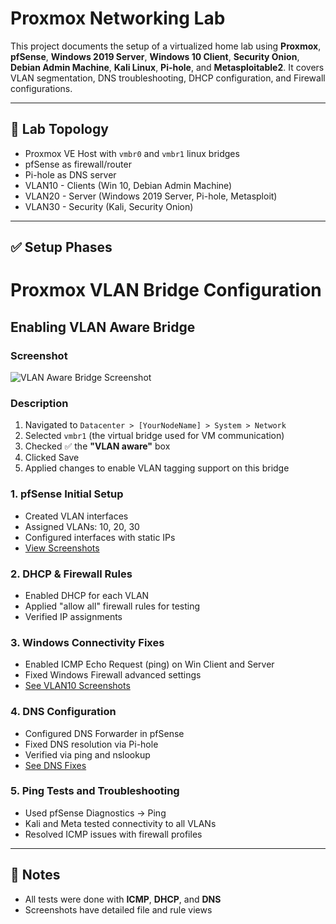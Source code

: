 # Proxmox Networking Lab

This project documents the setup of a virtualized home lab using **Proxmox**, **pfSense**, **Windows 2019 Server**, **Windows 10 Client**, **Security Onion**, **Debian Admin Machine**, **Kali Linux**, **Pi-hole**, and **Metasploitable2**. It covers VLAN segmentation, DNS troubleshooting, DHCP configuration, and Firewall configurations.

---

## 🧱 Lab Topology

- Proxmox VE Host with `vmbr0` and `vmbr1` linux bridges 
- pfSense as firewall/router
- Pi-hole as DNS server
- VLAN10 - Clients (Win 10, Debian Admin Machine)
- VLAN20 - Server (Windows 2019 Server, Pi-hole, Metasploit)
- VLAN30 - Security (Kali, Security Onion)

---

## ✅ Setup Phases

# Proxmox VLAN Bridge Configuration

## Enabling VLAN Aware Bridge

### Screenshot

![VLAN Aware Bridge Screenshot](https://yourimageurl.com/image1.png)

### Description

1. Navigated to `Datacenter > [YourNodeName] > System > Network`
2. Selected `vmbr1` (the virtual bridge used for VM communication)
3. Checked ✅ the **"VLAN aware"** box
4. Clicked Save
5. Applied changes to enable VLAN tagging support on this bridge

### 1. pfSense Initial Setup
- Created VLAN interfaces
- Assigned VLANs: 10, 20, 30
- Configured interfaces with static IPs
- [View Screenshots](images/pfSenseSetup/README.md)

### 2. DHCP & Firewall Rules
- Enabled DHCP for each VLAN
- Applied "allow all" firewall rules for testing
- Verified IP assignments

### 3. Windows Connectivity Fixes
- Enabled ICMP Echo Request (ping) on Win Client and Server
- Fixed Windows Firewall advanced settings
- [See VLAN10 Screenshots](images/VLAN10/README.md)

### 4. DNS Configuration
- Configured DNS Forwarder in pfSense
- Fixed DNS resolution via Pi-hole
- Verified via ping and nslookup
- [See DNS Fixes](images/DNSFixes/README.md)

### 5. Ping Tests and Troubleshooting
- Used pfSense Diagnostics → Ping
- Kali and Meta tested connectivity to all VLANs
- Resolved ICMP issues with firewall profiles

---

## 🧠 Notes

- All tests were done with **ICMP**, **DHCP**, and **DNS**
- Screenshots have detailed file and rule views
